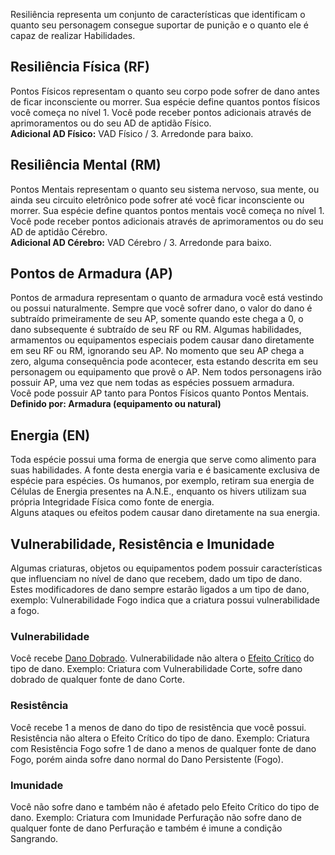 Resiliência representa um conjunto de características que identificam o quanto seu personagem consegue suportar de punição e o quanto ele é capaz de realizar Habilidades.

## Resiliência Física (RF)
Pontos Físicos representam o quanto seu corpo pode sofrer de dano antes de ficar inconsciente ou morrer. Sua espécie define quantos pontos físicos você começa no nível 1. Você pode receber pontos adicionais através de aprimoramentos ou do seu AD de aptidão Físico.  
**Adicional AD Físico:** VAD Físico / 3. Arredonde para baixo.

## Resiliência Mental (RM)
Pontos Mentais representam o quanto seu sistema nervoso, sua mente, ou ainda seu circuito eletrônico pode sofrer até você ficar inconsciente ou morrer. Sua espécie define quantos pontos mentais você começa no nível 1. Você pode receber pontos adicionais através de aprimoramentos ou do seu AD de aptidão Cérebro.  
**Adicional AD Cérebro:** VAD Cérebro / 3. Arredonde para baixo.

## Pontos de Armadura (AP)
Pontos de armadura representam o quanto de armadura você está vestindo ou possui naturalmente. Sempre que você sofrer dano, o valor do dano é subtraído primeiramente de seu AP, somente quando este chega a 0, o dano subsequente é subtraído de seu RF ou RM. Algumas habilidades, armamentos ou equipamentos especiais podem causar dano diretamente em seu RF ou RM, ignorando seu AP.
No momento que seu AP chega a zero, alguma consequência pode acontecer, esta estando descrita em seu personagem ou equipamento que provê o AP. Nem todos personagens irão possuir AP, uma vez que nem todas as espécies possuem armadura.  
Você pode possuir AP tanto para Pontos Físicos quanto Pontos Mentais.  
**Definido por: Armadura (equipamento ou natural)**

## Energia (EN)
Toda espécie possui uma forma de energia que serve como alimento para suas habilidades. A fonte desta energia varia e é basicamente exclusiva de espécie para espécies. Os humanos, por exemplo, retiram sua energia de Células de Energia presentes na A.N.E., enquanto os hivers utilizam sua própria Integridade Física como fonte de energia.  
Alguns ataques ou efeitos podem causar dano diretamente na sua energia.

## Vulnerabilidade, Resistência e Imunidade
Algumas criaturas, objetos ou equipamentos podem possuir características que influenciam no nível de dano que recebem, dado um tipo de dano. Estes modificadores de dano sempre estarão ligados a um tipo de dano, exemplo: Vulnerabilidade Fogo indica que a criatura possui vulnerabilidade a fogo.

### Vulnerabilidade
Você recebe [Dano Dobrado](../rules/play/damage.md#dano-dobrado). Vulnerabilidade não altera o [Efeito Crítico](../rules/play/damage.md#tipos-de-dano) do tipo de dano. 
Exemplo: Criatura com Vulnerabilidade Corte, sofre dano dobrado de qualquer fonte de dano Corte.

### Resistência
Você recebe 1 a menos de dano do tipo de resistência que você possui. Resistência não altera o Efeito Crítico do tipo de dano. 
Exemplo: Criatura com Resistência Fogo sofre 1 de dano a menos de qualquer fonte de dano Fogo, porém ainda sofre dano normal do Dano Persistente (Fogo).

### Imunidade
Você não sofre dano e também não é afetado pelo Efeito Crítico do tipo de dano.
Exemplo: Criatura com Imunidade Perfuração não sofre dano de qualquer fonte de dano Perfuração e também é imune a condição Sangrando.
